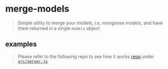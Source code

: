 # merge-models

> Simple utility to merge your models, i.e, mongoose models; and have them returned in a single `models` object

## examples

> Please refer to the following repo to see how it works [repo](https://github.com/darwinbatres/blog-graphql) under [`src/server.js`](https://github.com/darwinbatres/blog-graphql/blob/master/src/server.js)
